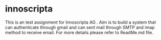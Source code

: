 # innoscripta
This is an test assignment for Innoscripta AG . Aim is to build a system that can authenticate through gmail and can sent mail through SMTP and imap method to receive email. For more details please refer to ReadMe.md file.
